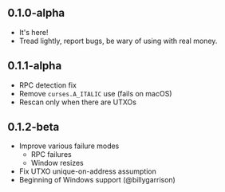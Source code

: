 
## 0.1.0-alpha

- It's here!
- Tread lightly, report bugs, be wary of using with real money.

## 0.1.1-alpha

- RPC detection fix
- Remove `curses.A_ITALIC` use (fails on macOS)
- Rescan only when there are UTXOs


## 0.1.2-beta

- Improve various failure modes
  - RPC failures
  - Window resizes
- Fix UTXO unique-on-address assumption
- Beginning of Windows support (@billygarrison)

